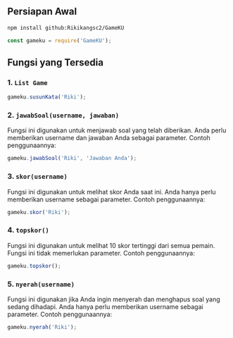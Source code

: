 ## Persiapan Awal
```bash
npm install github:Rikikangsc2/GameKU
```
```javascript
const gameku = require('GameKU');
```

## Fungsi yang Tersedia
### 1. `List Game`
```javascript
gameku.susunKata('Riki');
```

### 2. `jawabSoal(username, jawaban)`

Fungsi ini digunakan untuk menjawab soal yang telah diberikan. Anda perlu memberikan username dan jawaban Anda sebagai parameter. Contoh penggunaannya:

```javascript
gameku.jawabSoal('Riki', 'Jawaban Anda');
```

### 3. `skor(username)`

Fungsi ini digunakan untuk melihat skor Anda saat ini. Anda hanya perlu memberikan username sebagai parameter. Contoh penggunaannya:

```javascript
gameku.skor('Riki');
```

### 4. `topskor()`

Fungsi ini digunakan untuk melihat 10 skor tertinggi dari semua pemain. Fungsi ini tidak memerlukan parameter. Contoh penggunaannya:

```javascript
gameku.topskor();
```

### 5. `nyerah(username)`

Fungsi ini digunakan jika Anda ingin menyerah dan menghapus soal yang sedang dihadapi. Anda hanya perlu memberikan username sebagai parameter. Contoh penggunaannya:

```javascript
gameku.nyerah('Riki');
```
